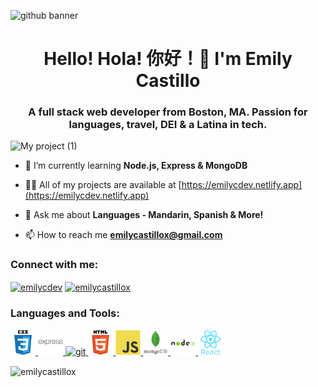 ![github banner](https://user-images.githubusercontent.com/102037717/169436313-70497f28-0071-45bf-81af-66c657d6ecfb.png)

<h1 align="center">Hello! Hola! 你好！👋  I'm Emily Castillo</h1>
<h3 align="center">A full stack web developer from Boston, MA. Passion for languages, travel, DEI & a Latina in tech.</h3>

![My project (1)](https://user-images.githubusercontent.com/102037717/172753460-be609228-5f71-4395-b24d-e99b35b09c5d.jpg)

- 🌱 I’m currently learning **Node.js, Express & MongoDB**

- 👨‍💻 All of my projects are available at [https://emilycdev.netlify.app](https://emilycdev.netlify.app)

- 💬 Ask me about **Languages - Mandarin, Spanish & More!**

- 📫 How to reach me **emilycastillox@gmail.com**

<h3 align="left">Connect with me:</h3>
<p align="left">
<a href="https://twitter.com/emilycdev" target="blank"><img align="center" src="https://raw.githubusercontent.com/rahuldkjain/github-profile-readme-generator/master/src/images/icons/Social/twitter.svg" alt="emilycdev" height="30" width="40" /></a>
<a href="https://linkedin.com/in/emilycastillox" target="blank"><img align="center" src="https://raw.githubusercontent.com/rahuldkjain/github-profile-readme-generator/master/src/images/icons/Social/linked-in-alt.svg" alt="emilycastillox" height="30" width="40" /></a>
</p>

<h3 align="left">Languages and Tools:</h3>
<p align="left"> <a href="https://www.w3schools.com/css/" target="_blank" rel="noreferrer"> <img src="https://raw.githubusercontent.com/devicons/devicon/master/icons/css3/css3-original-wordmark.svg" alt="css3" width="40" height="40"/> </a> <a href="https://expressjs.com" target="_blank" rel="noreferrer"> <img src="https://raw.githubusercontent.com/devicons/devicon/master/icons/express/express-original-wordmark.svg" alt="express" width="40" height="40"/> </a> <a href="https://git-scm.com/" target="_blank" rel="noreferrer"> <img src="https://www.vectorlogo.zone/logos/git-scm/git-scm-icon.svg" alt="git" width="40" height="40"/> </a> <a href="https://www.w3.org/html/" target="_blank" rel="noreferrer"> <img src="https://raw.githubusercontent.com/devicons/devicon/master/icons/html5/html5-original-wordmark.svg" alt="html5" width="40" height="40"/> </a> <a href="https://developer.mozilla.org/en-US/docs/Web/JavaScript" target="_blank" rel="noreferrer"> <img src="https://raw.githubusercontent.com/devicons/devicon/master/icons/javascript/javascript-original.svg" alt="javascript" width="40" height="40"/> </a> <a href="https://www.mongodb.com/" target="_blank" rel="noreferrer"> <img src="https://raw.githubusercontent.com/devicons/devicon/master/icons/mongodb/mongodb-original-wordmark.svg" alt="mongodb" width="40" height="40"/> </a> <a href="https://nodejs.org" target="_blank" rel="noreferrer"> <img src="https://raw.githubusercontent.com/devicons/devicon/master/icons/nodejs/nodejs-original-wordmark.svg" alt="nodejs" width="40" height="40"/> </a> <a href="https://reactjs.org/" target="_blank" rel="noreferrer"> <img src="https://raw.githubusercontent.com/devicons/devicon/master/icons/react/react-original-wordmark.svg" alt="react" width="40" height="40"/> </a> </p>

<p><img align="center" src="https://github-readme-streak-stats.herokuapp.com/?user=emilycastillox&" alt="emilycastillox" /></p>

